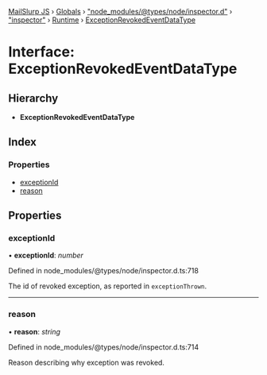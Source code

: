 [MailSlurp JS](../README.md) › [Globals](../globals.md) › ["node_modules/@types/node/inspector.d"](../modules/_node_modules__types_node_inspector_d_.md) › ["inspector"](../modules/_node_modules__types_node_inspector_d_._inspector_.md) › [Runtime](../modules/_node_modules__types_node_inspector_d_._inspector_.runtime.md) › [ExceptionRevokedEventDataType](_node_modules__types_node_inspector_d_._inspector_.runtime.exceptionrevokedeventdatatype.md)

# Interface: ExceptionRevokedEventDataType

## Hierarchy

* **ExceptionRevokedEventDataType**

## Index

### Properties

* [exceptionId](_node_modules__types_node_inspector_d_._inspector_.runtime.exceptionrevokedeventdatatype.md#exceptionid)
* [reason](_node_modules__types_node_inspector_d_._inspector_.runtime.exceptionrevokedeventdatatype.md#reason)

## Properties

###  exceptionId

• **exceptionId**: *number*

Defined in node_modules/@types/node/inspector.d.ts:718

The id of revoked exception, as reported in <code>exceptionThrown</code>.

___

###  reason

• **reason**: *string*

Defined in node_modules/@types/node/inspector.d.ts:714

Reason describing why exception was revoked.
